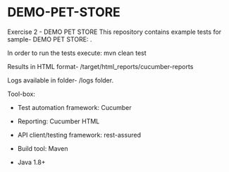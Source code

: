 # DEMO-PET-STORE
Exercise 2 - DEMO PET STORE
This repository contains example tests for sample- DEMO PET STORE: .


In order to run the tests execute: mvn clean test

Results in HTML format- /target/html_reports/cucumber-reports 

Logs available in folder-  /logs folder.



Tool-box:

* Test automation framework: Cucumber

* Reporting: Cucumber HTML

* API client/testing framework: rest-assured

* Build tool: Maven

* Java 1.8+
